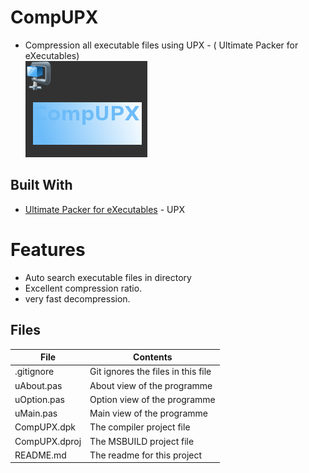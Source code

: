 # CompUPX
- Compression all executable files using UPX
                                            - ( Ultimate Packer for eXecutables)                     
![](CompUpx.png) 


## Built With

* [Ultimate Packer for eXecutables](https://upx.github.io/) - UPX

# Features  
- Auto search executable files in directory
- Excellent compression ratio.
- very fast decompression.








## Files

| File | Contents | 
| --- | --- |
| .gitignore | Git ignores the files in this file |
| uAbout.pas | About view of the programme |
| uOption.pas | Option view of the programme |
| uMain.pas | Main view of the programme |
| CompUPX.dpk | The compiler project file |
| CompUPX.dproj | The MSBUILD project file |
| README.md | The readme for this project |
